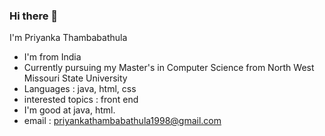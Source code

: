 ### Hi there 👋
I'm Priyanka Thambabathula
- I'm from India
- Currently pursuing my Master's in Computer Science from North West Missouri State University
- Languages : java, html, css
- interested topics : front end
- I'm good at java, html.
- email : priyankathambabathula1998@gmail.com
